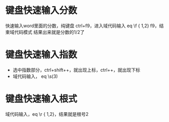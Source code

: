 # 键盘快速输入分数
快速输入word里面的分数，纯键盘
	ctrl+f9，进入域代码输入
	eq \\f { 1,2}
	f9，结束域代码模式
	结果出来就是分数的1/2了

# 键盘快速输入指数
- 选中指数部分，ctrl+shift++，就出现上标，ctrl++，就出现下标
- 域代码输入， eq \\s(3)
# 键盘快速输入根式
域代码输入，eq \\r { 1,2}，结果就是根号2
